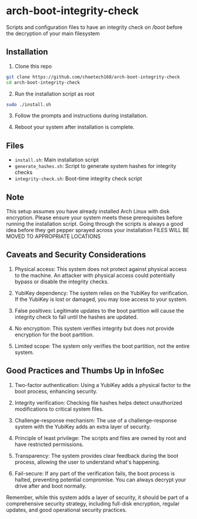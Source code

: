 # arch-boot-integrity-check
Scripts and configuration files to have an integrity check on /boot before the decryption of your main filesystem

## Installation
1. Clone this repo
```bash
git clone https://github.com/choetech160/arch-boot-integrity-check
cd arch-boot-integrity-check
```

2. Run the installation script as root
```bash
sudo ./install.sh
```

3. Follow the prompts and instructions during installation.

4. Reboot your system after installation is complete.

## Files

- `install.sh`: Main installation script
- `generate_hashes.sh`: Script to generate system hashes for integrity checks
- `integrity-check.sh`: Boot-time integrity check script

## Note

This setup assumes you have already installed Arch Linux with disk encryption. Please ensure your system meets these prerequisites before running the installation script.
Going through the scripts is always a good idea before they get pepper sprayed across your installation
FILES WILL BE MOVED TO APPROPRIATE LOCATIONS


## Caveats and Security Considerations

1. Physical access: This system does not protect against physical access to the machine. An attacker with physical access could potentially bypass or disable the integrity checks.

2. YubiKey dependency: The system relies on the YubiKey for verification. If the YubiKey is lost or damaged, you may lose access to your system.

3. False positives: Legitimate updates to the boot partition will cause the integrity check to fail until the hashes are updated.

4. No encryption: This system verifies integrity but does not provide encryption for the boot partition.

5. Limited scope: The system only verifies the boot partition, not the entire system.

## Good Practices and Thumbs Up in InfoSec

1. Two-factor authentication: Using a YubiKey adds a physical factor to the boot process, enhancing security.

2. Integrity verification: Checking file hashes helps detect unauthorized modifications to critical system files.

3. Challenge-response mechanism: The use of a challenge-response system with the YubiKey adds an extra layer of security.

4. Principle of least privilege: The scripts and files are owned by root and have restricted permissions.

5. Transparency: The system provides clear feedback during the boot process, allowing the user to understand what's happening.

6. Fail-secure: If any part of the verification fails, the boot process is halted, preventing potential compromise. You can always decrypt your drive after and boot normally.

Remember, while this system adds a layer of security, it should be part of a comprehensive security strategy, including full-disk encryption, regular updates, and good operational security practices.

